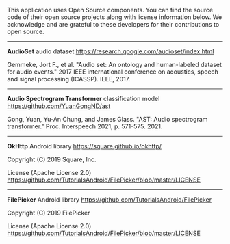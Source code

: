 This application uses Open Source components. You can find the source code of their open source projects along with license information below. We acknowledge and are grateful to these developers for their contributions to open source.

---

**AudioSet** audio dataset https://research.google.com/audioset/index.html

Gemmeke, Jort F., et al. "Audio set: An ontology and human-labeled dataset for audio events." 2017 IEEE international conference on acoustics, speech and signal processing (ICASSP). IEEE, 2017.

---

**Audio Spectrogram Transformer** classification model https://github.com/YuanGongND/ast

Gong, Yuan, Yu-An Chung, and James Glass. "AST: Audio spectrogram transformer." Proc. Interspeech 2021, p. 571-575. 2021.

---

**OkHttp** Android library https://square.github.io/okhttp/

Copyright (C) 2019 Square, Inc.

License (Apache License 2.0) https://github.com/TutorialsAndroid/FilePicker/blob/master/LICENSE

---

**FilePicker** Android library https://github.com/TutorialsAndroid/FilePicker

Copyright (C) 2019 FilePicker

License (Apache License 2.0) https://github.com/TutorialsAndroid/FilePicker/blob/master/LICENSE
